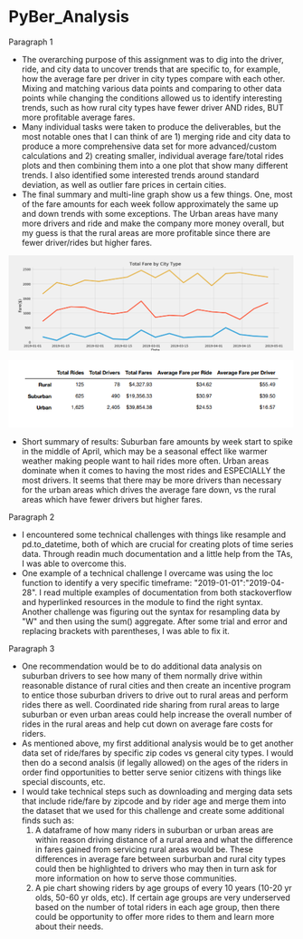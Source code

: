 # PyBer_Analysis

Paragraph 1

- The overarching purpose of this assignment was to dig into the driver, ride, and city data to uncover trends that are specific to, for example, how the average fare per driver in city types compare with each other.  Mixing and matching various data points and comparing to other data points while changing the conditions allowed us to identify interesting trends, such as how rural city types have fewer driver AND rides, BUT more profitable average fares. 
- Many individual tasks were taken to produce the deliverables, but the most notable ones that I can think of are 1) merging ride and city data to produce a more comprehensive data set for more advanced/custom calculations and 2) creating smaller, individual average fare/total rides plots and then combining them into a one plot that show many different trends. I also identified some interested trends around standard deviation, as well as outlier fare prices in certain cities.
- The final summary and multi-line graph show us a few things.  One, most of the fare amounts for each week follow approximately the same up and down trends with some exceptions.  The Urban areas have many more drivers and ride and make the company more money overall, but my guess is that the rural areas are more profitable since there are fewer driver/rides but higher fares.

![](analysis/Fig8Challenge_Multi_Line_Plot.png)

![](analysis/PyBer_Summary_Df.png)

- Short summary of results: Suburban fare amounts by week start to spike in the middle of April, which may be a seasonal effect like warmer weather making people want to hail rides more often.   Urban areas dominate when it comes to having the most rides and ESPECIALLY the most drivers.  It seems that there may be more drivers than necessary for the urban areas which drives the average fare down, vs the rural areas which have fewer drivers but higher fares.  

Paragraph 2

- I encountered some technical challenges with things like resample and pd.to_datetime, both of which are crucial for creating plots of time series data.  Through readin much documentation and a little help from the TAs, I was able to overcome this. 
- One example of a technical challenge I overcame was using the loc function to identify a very specific timeframe: "2019-01-01":"2019-04-28".  I read multiple examples of documentation from both stackoverflow and hyperlinked resources in the module to find the right syntax.  Another challenge was figuring out the syntax for resampling data by "W" and then using the sum() aggregate.   After some trial and error and replacing brackets with parentheses, I was able to fix it.

Paragraph 3

- One recommendation would be to do additional data analysis on suburban drivers to see how many of them normally drive within reasonable distance of rural cities and then create an incentive program to entice those suburban drivers to drive out to rural areas and perform rides there as well.  Coordinated ride sharing from rural areas to large suburban or even urban areas could help increase the overall number of rides in the rural areas and help cut down on average fare costs for riders. 
- As mentioned above, my first additional analysis would be to get another data set of ride/fares by specific zip codes vs general city types.  I would then do a second analsis (if legally allowed) on the ages of the riders in order find opportunities to better serve senior citizens with things like special discounts, etc.  
- I would take technical steps such as downloading and merging data sets that include ride/fare by zipcode and by rider age and merge them into the dataset that we used for this challenge and create some additional finds such as: 
    1) A dataframe of how many riders in suburban or urban areas are within reason driving distance of a rural area and what the difference in fares gained from servicing rural areas would be.  These differences in average fare between surburban and rural city types could then be highlighted to drivers who may then in turn ask for more information on how to serve those communities. 
    2) A pie chart showing riders by age groups of every 10 years (10-20 yr olds, 50-60 yr olds, etc).  If certain age groups are very underserved based on the number of total riders in each age group, then there could be opportunity to offer more rides to them and learn more about their needs.
